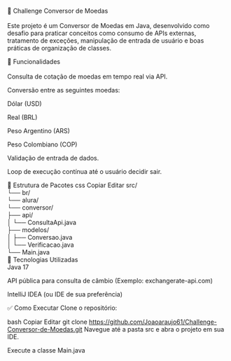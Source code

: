 💱 Challenge Conversor de Moedas</br></br>
Este projeto é um Conversor de Moedas em Java, desenvolvido como desafio para praticar conceitos como consumo de APIs externas, tratamento de exceções, manipulação de entrada de usuário e boas práticas de organização de classes.

📌 Funcionalidades</br></br>
Consulta de cotação de moedas em tempo real via API.

Conversão entre as seguintes moedas:

Dólar (USD)

Real (BRL)

Peso Argentino (ARS)

Peso Colombiano (COP)

Validação de entrada de dados.

Loop de execução contínua até o usuário decidir sair.

📂 Estrutura de Pacotes
css
Copiar
Editar
src/</br>
└── br/</br>
└── alura/</br>
└── conversor/</br>
├── api/</br>
│     └── ConsultaApi.java</br>
├── modelos/</br>
│     ├── Conversao.java</br>
│     └── Verificacao.java</br>
└── Main.java</br>
🚀 Tecnologias Utilizadas</br>
Java 17

API pública para consulta de câmbio (Exemplo: exchangerate-api.com)

IntelliJ IDEA (ou IDE de sua preferência)

✅ Como Executar
Clone o repositório:

bash
Copiar
Editar
git clone https://github.com/Joaoaraujo61/Challenge-Conversor-de-Moedas.git
Navegue até a pasta src e abra o projeto em sua IDE.

Execute a classe Main.java